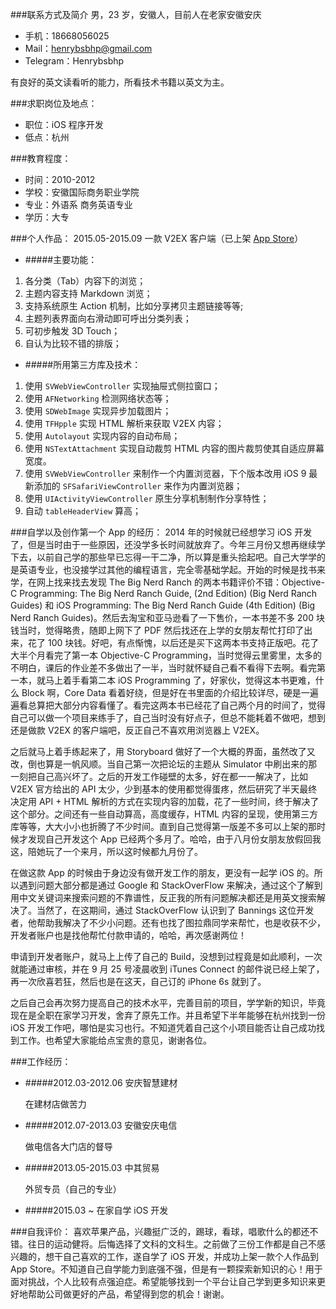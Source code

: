 ###联系方式及简介
男，23 岁，安徽人，目前人在老家安徽安庆

* 手机：18668056025 
* Mail：henrybsbhp@gmail.com
* Telegram：Henrybsbhp

有良好的英文读看听的能力，所看技术书籍以英文为主。

###求职岗位及地点：

* 职位：iOS 程序开发
* 低点：杭州

###教育程度：
* 时间：2010-2012
* 学校：安徽国际商务职业学院
* 专业：外语系 商务英语专业
* 学历：大专



###个人作品：
2015.05-2015.09 一款 V2EX 客户端（已上架 [App Store](https://itunes.apple.com/us/app/v2ex-du/id1039894419?mt=8)）

* #####主要功能：

1. 各分类（Tab）内容下的浏览；
2. 主题内容支持 Markdown 浏览；
3. 支持系统原生 Action 机制，比如分享拷贝主题链接等等;
4. 主题列表界面向右滑动即可呼出分类列表；
5. 可初步触发 3D Touch；
6. 自认为比较不错的排版；


* #####所用第三方库及技术：

1. 使用 `SVWebViewController` 实现抽屉式侧拉窗口；
2. 使用 `AFNetworking` 检测网络状态等；
3. 使用 `SDWebImage` 实现异步加载图片；
4. 使用 `TFHpple` 实现 HTML 解析来获取 V2EX 内容；
5. 使用 `Autolayout` 实现内容的自动布局；
6. 使用 `NSTextAttachment` 实现自动裁剪 HTML 内容的图片裁剪使其自适应屏幕宽度。
7. 使用 `SVWebViewController` 来制作一个内置浏览器，下个版本改用 iOS 9 最新添加的 `SFSafariViewController` 来作为内置浏览器；
8. 使用 `UIActivityViewController` 原生分享机制制作分享特性；
9. 自动 `tableHeaderView` 算高；


###自学以及创作第一个 App 的经历：
2014 年的时候就已经想学习 iOS 开发了，但是当时由于一些原因，还没学多长时间就放弃了。今年三月份又想再继续学下去，以前自己学的那些早已忘得一干二净，所以算是重头拾起吧。自己大学学的是英语专业，也没接学过其他的编程语言，完全零基础学起。开始的时候是找书来学，在网上找来找去发现 The Big Nerd Ranch 的两本书籍评价不错：Objective-C Programming: The Big Nerd Ranch Guide, (2nd Edition) (Big Nerd Ranch Guides) 和 iOS Programming: The Big Nerd Ranch Guide (4th Edition) (Big Nerd Ranch Guides)。然后去淘宝和亚马逊看了一下售价，一本书差不多 200 块钱当时，觉得略贵，随即上网下了 PDF 然后找还在上学的女朋友帮忙打印了出来，花了 100 块钱。好吧，有点惭愧，以后还是买下这两本书支持正版吧。花了大半个月看完了第一本 Objective-C Programming，当时觉得云里雾里，太多的不明白，课后的作业差不多做出了一半，当时就怀疑自己看不看得下去啊。看完第一本，就马上着手看第二本 iOS Programming 了，好家伙，觉得这本书更难，什么 Block 啊，Core Data 看着好绕，但是好在书里面的介绍比较详尽，硬是一遍遍看总算把大部分内容看懂了。看完这两本书已经花了自己两个月的时间了，觉得自己可以做一个项目来练手了，自己当时没有好点子，但总不能耗着不做吧，想到还是做款 V2EX 的客户端吧，反正自己不喜欢用浏览器上 V2EX。

之后就马上着手练起来了，用 Storyboard 做好了一个大概的界面，虽然改了又改，倒也算是一帆风顺。当自己第一次把论坛的主题从 Simulator 中刷出来的那一刻把自己高兴坏了。之后的开发工作碰壁的太多，好在都一一解决了，比如 V2EX 官方给出的 API 太少，少到基本的使用都觉得蛋疼，然后研究了半天最终决定用 API + HTML 解析的方式在实现内容的加载，花了一些时间，终于解决了这个部分。之间还有一些自动算高，高度缓存，HTML 内容的呈现，使用第三方库等等，大大小小也折腾了不少时间。直到自己觉得第一版差不多可以上架的那时候才发现自己开发这个 App 已经两个多月了。哈哈，由于八月份女朋友放假回我这，陪她玩了一个来月，所以这时候都九月份了。

在做这款 App 的时候由于身边没有做开发工作的朋友，更没有一起学 iOS 的。所以遇到问题大部分都是通过 Google 和 StackOverFlow 来解决，通过这个了解到用中文关键词来搜索问题的不靠谱性，反正我的所有问题解决都还是用英文搜索解决了。当然了，在这期间，通过 StackOverFlow 认识到了 Bannings 这位开发者，他帮助我解决了不少小问题。还有也找了图拉鼎同学来帮忙，也是收获不少，开发者账户也是找他帮忙付款申请的，哈哈，再次感谢两位！

申请到开发者账户，就马上上传了自己的 Build，没想到过程竟是如此顺利，一次就能通过审核，并在 9 月 25 号凌晨收到 iTunes Connect 的邮件说已经上架了，再一次欣喜若狂，然后也是在这天，自己订的 iPhone 6s 就到了。

之后自己会再次努力提高自己的技术水平，完善目前的项目，学学新的知识，毕竟现在是全职在家学习开发，舍弃了原先工作。并且希望下半年能够在杭州找到一份 iOS 开发工作吧，哪怕是实习也行。不知道凭着自己这个小项目能否让自己成功找到工作。也希望大家能给点宝贵的意见，谢谢各位。

###工作经历：
* #####2012.03-2012.06 安庆智慧建材 

   在建材店做苦力
   
* #####2012.07-2013.03 安徽安庆电信   

	做电信各大门店的督导

* #####2013.05-2015.03 中其贸易

	外贸专员（自己的专业）
	
* #####2015.03 ~  在家自学 iOS 开发


###自我评价：
喜欢苹果产品，兴趣挺广泛的，踢球，看球，唱歌什么的都还不错。往日的运动健将。后悔选择了文科的文科生。之前做了三份工作都是自己不感兴趣的，想干自己喜欢的工作，遂自学了 iOS 开发，并成功上架一款个人作品到 App Store。不知道自己自学能力到底强不强，但是有一颗探索新知识的心！用于面对挑战，个人比较有点强迫症。希望能够找到一个平台让自己学到更多知识来更好地帮助公司做更好的产品，希望得到您的机会！谢谢。


